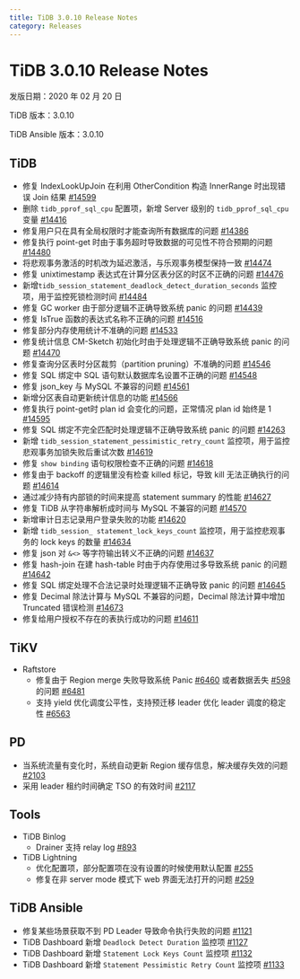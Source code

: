 ```yaml
---
title: TiDB 3.0.10 Release Notes
category: Releases
---
```


# TiDB 3.0.10 Release Notes

发版日期：2020 年 02 月 20 日

TiDB 版本：3.0.10

TiDB Ansible 版本：3.0.10

## TiDB

- 修复 IndexLookUpJoin 在利用 OtherCondition 构造 InnerRange 时出现错误 Join 结果 [#14599](https://github.com/pingcap/tidb/pull/14599)
- 删除 `tidb_pprof_sql_cpu` 配置项，新增 Server 级别的 `tidb_pprof_sql_cpu` 变量 [#14416](https://github.com/pingcap/tidb/pull/14416)
- 修复用户只在具有全局权限时才能查询所有数据库的问题 [#14386](https://github.com/pingcap/tidb/pull/14386)
- 修复执行 point-get 时由于事务超时导致数据的可见性不符合预期的问题 [#14480](https://github.com/pingcap/tidb/pull/14480)
- 将悲观事务激活的时机改为延迟激活，与乐观事务模型保持一致 [#14474](https://github.com/pingcap/tidb/pull/14474)
- 修复 unixtimestamp 表达式在计算分区表分区的时区不正确的问题 [#14476](https://github.com/pingcap/tidb/pull/14476)
- 新增`tidb_session_statement_deadlock_detect_duration_seconds` 监控项，用于监控死锁检测时间 [#14484](https://github.com/pingcap/tidb/pull/14484)
- 修复 GC worker 由于部分逻辑不正确导致系统 panic 的问题 [#14439](https://github.com/pingcap/tidb/pull/14439)
- 修复 IsTrue 函数的表达式名称不正确的问题 [#14516](https://github.com/pingcap/tidb/pull/14516)
- 修复部分内存使用统计不准确的问题 [#14533](https://github.com/pingcap/tidb/pull/14533)
- 修复统计信息 CM-Sketch 初始化时由于处理逻辑不正确导致系统 panic 的问题 [#14470](https://github.com/pingcap/tidb/pull/14470)
- 修复查询分区表时分区裁剪（partition pruning）不准确的问题 [#14546](https://github.com/pingcap/tidb/pull/14546)
- 修复 SQL 绑定中 SQL 语句默认数据库名设置不正确的问题 [#14548](https://github.com/pingcap/tidb/pull/14548)
- 修复 json_key 与 MySQL 不兼容的问题 [#14561](https://github.com/pingcap/tidb/pull/14561)
- 新增分区表自动更新统计信息的功能 [#14566](https://github.com/pingcap/tidb/pull/14566)
- 修复执行 point-get时 plan id 会变化的问题，正常情况 plan id 始终是 1 [#14595](https://github.com/pingcap/tidb/pull/14595)
- 修复 SQL 绑定不完全匹配时处理逻辑不正确导致系统 panic 的问题 [#14263](https://github.com/pingcap/tidb/pull/14263)
- 新增 `tidb_session_statement_pessimistic_retry_count` 监控项，用于监控悲观事务加锁失败后重试次数 [#14619](https://github.com/pingcap/tidb/pull/14619)
- 修复 `show binding` 语句权限检查不正确的问题 [#14618](https://github.com/pingcap/tidb/pull/14618)
- 修复由于 backoff 的逻辑里没有检查 killed 标记，导致 kill 无法正确执行的问题 [#14614](https://github.com/pingcap/tidb/pull/14614)
- 通过减少持有内部锁的时间来提高 statement summary 的性能 [#14627](https://github.com/pingcap/tidb/pull/14627)
- 修复 TiDB 从字符串解析成时间与 MySQL 不兼容的问题 [#14570](https://github.com/pingcap/tidb/pull/14570)
- 新增审计日志记录用户登录失败的功能 [#14620](https://github.com/pingcap/tidb/pull/14620)
- 新增 `tidb_session_ statement_lock_keys_count` 监控项，用于监控悲观事务的 lock keys 的数量 [#14634](https://github.com/pingcap/tidb/pull/14634)
- 修复 json 对 `&<>` 等字符输出转义不正确的问题 [#14637](https://github.com/pingcap/tidb/pull/14637)
- 修复 hash-join 在建 hash-table 时由于内存使用过多导致系统 panic 的问题 [#14642](https://github.com/pingcap/tidb/pull/14642)
- 修复 SQL 绑定处理不合法记录时处理逻辑不正确导致 panic 的问题 [#14645](https://github.com/pingcap/tidb/pull/14645)
- 修复 Decimal 除法计算与 MySQL 不兼容的问题，Decimal 除法计算中增加 Truncated 错误检测 [#14673](https://github.com/pingcap/tidb/pull/14673)
- 修复给用户授权不存在的表执行成功的问题 [#14611](https://github.com/pingcap/tidb/pull/14611)

## TiKV

+ Raftstore
    - 修复由于 Region merge 失败导致系统 Panic [#6460](https://github.com/tikv/tikv/issues/6460) 或者数据丢失 [#598](https://github.com/tikv/tikv/issues/5981) 的问题 [#6481](https://github.com/tikv/tikv/pull/6481)
    - 支持 yield 优化调度公平性，支持预迁移 leader 优化 leader 调度的稳定性 [#6563](https://github.com/tikv/tikv/pull/6563)

## PD

- 当系统流量有变化时，系统自动更新 Region 缓存信息，解决缓存失效的问题 [#2103](https://github.com/pingcap/pd/pull/2103)
- 采用 leader 租约时间确定 TSO 的有效时间 [#2117](https://github.com/pingcap/pd/pull/2117)

## Tools

+ TiDB Binlog
    - Drainer 支持 relay log [#893](https://github.com/pingcap/tidb-binlog/pull/893)
+ TiDB Lightning
    - 优化配置项，部分配置项在没有设置的时候使用默认配置 [#255](https://github.com/pingcap/tidb-lightning/pull/255)
    - 修复在非 server mode 模式下 web 界面无法打开的问题 [#259](https://github.com/pingcap/tidb-lightning/pull/259)

## TiDB Ansible

- 修复某些场景获取不到 PD Leader 导致命令执行失败的问题 [#1121](https://github.com/pingcap/tidb-ansible/pull/1121)
- TiDB Dashboard 新增 `Deadlock Detect Duration` 监控项 [#1127](https://github.com/pingcap/tidb-ansible/pull/1127)
- TiDB Dashboard 新增 `Statement Lock Keys Count` 监控项 [#1132](https://github.com/pingcap/tidb-ansible/pull/1132)
- TiDB Dashboard 新增 `Statement Pessimistic Retry Count` 监控项 [#1133](https://github.com/pingcap/tidb-ansible/pull/1133)
